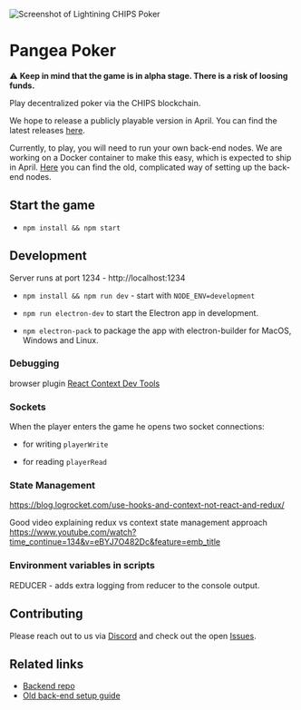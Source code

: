 ![Screenshot of Lightining CHIPS Poker](https://norbert.dev/chips_poker@2x.jpg)

# Pangea Poker

:warning: **Keep in mind that the game is in alpha stage. There is a risk of loosing funds.**

Play decentralized poker via the CHIPS blockchain.

We hope to release a publicly playable version in April. You can find the latest releases [here](https://github.com/chips-blockchain/pangea-poker/releases).

Currently, to play, you will need to run your own back-end nodes. We are working on a Docker container to make this easy, which is expected to ship in April. [Here](https://github.com/NOCTLJRNE/CHIPS-tuto/blob/master/README.md) you can find the old, complicated way of setting up the back-end nodes.

## Start the game

- `npm install && npm start`

## Development

Server runs at port 1234 - http://localhost:1234

- `npm install && npm run dev` - start with `NODE_ENV=development`

- `npm run electron-dev` to start the Electron app in development.

- `npm electron-pack` to package the app with electron-builder for MacOS, Windows and Linux.

### Debugging

browser plugin [React Context Dev Tools](https://github.com/deeppatel234/react-context-devtool)

### Sockets

When the player enters the game he opens two socket connections:

 - for writing `playerWrite`

 - for reading `playerRead`

### State Management

https://blog.logrocket.com/use-hooks-and-context-not-react-and-redux/

Good video explaining redux vs context state management approach
https://www.youtube.com/watch?time_continue=134&v=eBYJ7O482Dc&feature=emb_title

### Environment variables in scripts

REDUCER - adds extra logging from reducer to the console output.

## Contributing

Please reach out to us via [Discord](https://discord.gg/NGPu4g) and check out the open [Issues](https://github.com/chips-blockchain/pangea-poker/issues).

## Related links

- [Backend repo](https://github.com/chips-blockchain/bet)
- [Old back-end setup guide](https://github.com/NOCTLJRNE/CHIPS-tuto/blob/master/README.md)

